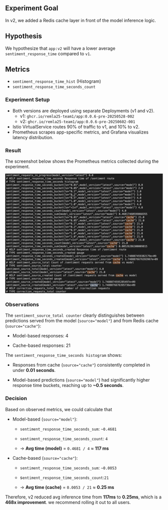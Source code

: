 ## Experiment Goal
In v2, we added a Redis cache layer in front of the model inference logic.

## Hypothesis
We hypothesize that `app:v2` will have a lower average `sentiment_response_time` compared to `v1`.

## Metrics
- `sentiment_response_time_hist` (Histogram)
- `sentiment_response_time_seconds_count`

### Experiment Setup
- Both versions are deployed using separate Deployments (v1 and v2).
    - v1: `ghcr.io/remla25-team1/app:0.0.6-pre-20250528-002`
    - v2: `ghcr.io/remla25-team1/app:0.0.6-pre-20250602-001`
- Istio VirtualService routes 90% of traffic to v1, and 10% to v2.
- Prometheus scrapes app-specific metrics, and Grafana visualizes latency distribution.

### Result
The screenshot below shows the Prometheus metrics collected during the experiment. 

![metrics screenshot](images/metrics_screenshot.png)

### Observations
The `sentiment_source_total counter` clearly distinguishes between predictions served from the model (`source="model"`) and from Redis cache (`source="cache"`):

- Model-based responses: 4

- Cache-based responses: 21

The `sentiment_response_time_seconds histogram` shows:

- Responses from cache (`source="cache"`) consistently completed in under **0.01 seconds**.

- Model-based predictions (`source="model"`) had significantly higher response time buckets, reaching up to **~0.5 seconds**.



### Decision
Based on observed metrics, we could calculate that
- Model-based (`source="model"`):
    - `sentiment_response_time_seconds_sum`: `~0.4681`
    - `sentiment_response_time_seconds_count`: `4`

    - → **Avg time (model)** = `0.4681 / 4` ≈ **117 ms**

- Cache-based (`source="cache"`):

    - `sentiment_response_time_seconds_sum`: `~0.0053`

    - s`entiment_response_time_seconds_count`:`21`

    - → **Avg time (cache)** = `0.0053 / 21` ≈ **0.25 ms**
 
 Therefore, v2 reduced avg inference time from **117ms** to **0.25ms**, which is a **468x improvement**. we recommend rolling it out to all users.


